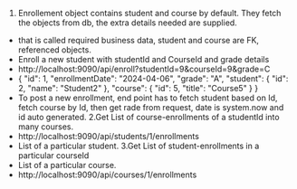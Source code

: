 1. Enrollement object contains student and course by default. They fetch the objects from db, the extra details needed are supplied.
- that is called required business data, student and course are FK, referenced objects. 
- Enroll a new student with studentId and CourseId and grade details 
- http://localhost:9090/api/enroll?studentId=9&courseId=9&grade=C
- {
  "id": 1,
  "enrollmentDate": "2024-04-06",
  "grade": "A",
  "student": {
  "id": 2,
  "name": "Student2"
  },
  "course": {
  "id": 5,
  "title": "Course5"
  }
  }
- To post a new enrollment, end point has to fetch student based on Id, fetch course by Id, 
  then get rade from request, date is system.now and id auto generated. 
2.Get List of course-enrollments of a studentId into many courses. 
- http://localhost:9090/api/students/1/enrollments
- List<Enrollment> of a particular student. 
3.Get List of student-enrollments in a particular courseId 
- List<Enrollment> of a particular course. 
- http://localhost:9090/api/courses/1/enrollments


